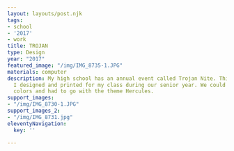 ```yaml
---
layout: layouts/post.njk
tags:
- school
- '2017'
- work
title: TROJAN
type: Design
year: "2017"
featured_image: "/img/IMG_8735-1.JPG"
materials: computer
description: My high school has an annual event called Trojan Nite. This is the t-shirt
  I designed and printed for my class during our senior year. We could only use two
  colors and had to go with the theme Hercules.
support_images:
- "/img/IMG_8730-1.JPG"
support_images_2:
- "/img/IMG_8731.jpg"
eleventyNavigation:
  key: ''

---
```

